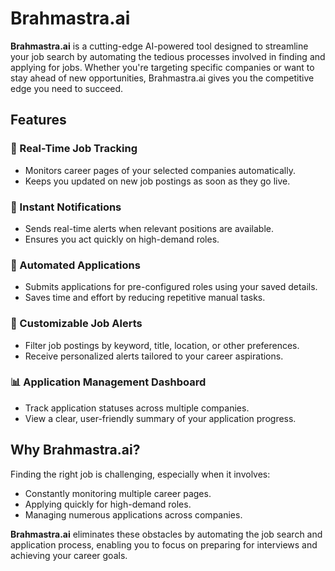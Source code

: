 # Brahmastra.ai  

**Brahmastra.ai** is a cutting-edge AI-powered tool designed to streamline your job search by automating the tedious processes involved in finding and applying for jobs. Whether you're targeting specific companies or want to stay ahead of new opportunities, Brahmastra.ai gives you the competitive edge you need to succeed.  

## Features  

### 🚀 Real-Time Job Tracking  
- Monitors career pages of your selected companies automatically.  
- Keeps you updated on new job postings as soon as they go live.  

### 🔔 Instant Notifications  
- Sends real-time alerts when relevant positions are available.  
- Ensures you act quickly on high-demand roles.  

### 🤖 Automated Applications  
- Submits applications for pre-configured roles using your saved details.  
- Saves time and effort by reducing repetitive manual tasks.  

### 🎯 Customizable Job Alerts  
- Filter job postings by keyword, title, location, or other preferences.  
- Receive personalized alerts tailored to your career aspirations.  

### 📊 Application Management Dashboard  
- Track application statuses across multiple companies.  
- View a clear, user-friendly summary of your application progress.  

## Why Brahmastra.ai?  

Finding the right job is challenging, especially when it involves:  

- Constantly monitoring multiple career pages.  
- Applying quickly for high-demand roles.  
- Managing numerous applications across companies.  

**Brahmastra.ai** eliminates these obstacles by automating the job search and application process, enabling you to focus on preparing for interviews and achieving your career goals.  
